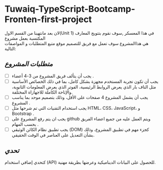 # Tuwaiq-TypeScript-Bootcamp-Fronten-first-project
لان بعد مانتهينا من القسم الاول(Unit 1) في هذا المعسكر ,سوف نقوم بتتويج المعارف المكتسبة بعمل مشروع  
هي هذاالمشروع سوف تعمل مع فريق للتصميم موقع متبع المتطلبات و المواصفات التالية:
## *متطلبات المشروع*
- [ ] يجب أن يتألف فريق المشروع من 3-4 أعضاء .
- [ ] يجب أن تكون تجربة المستخدم مجهزة بشكل كامل، بما في ذلك الخصائص الأساسية مثل الناف بار الذي يعرض الروابط الرئيسية، الفوتر الذي يعرض المعلومات الثانوية، والإتاحة الكاملة للاجهازاة المختلفة.
- [ ] يجب أن يشمل المشروع 4 صفحات على الأقل، وذلك بتصميم موحد بما يناسب المشروع .
- [ ] يجب استخدام التقنيات التي تم شرحها  مثل HTML، CSS، JavaScript، و Bootstrap .
- [ ] يجب ان يتم رفع المشروع على github ويتم العمل عليه من جميع اعضاء الفريق بحسب المهام .
- [ ] يجب تطبيق نظام الكائن الوثيقي (DOM) كجزء مهم في تطبيق المشروع، وذلك بشأن التعديل على العناصر في الوقت الحقيقي.

## *تحدي*
كتحدي إضافي استخدام  (API) للحصول على البيانات الديناميكية وعرضها بطريقة مهنية.
<!-- Hello There ! -->
<!-- ... -->
<!--  general kenobi -->




